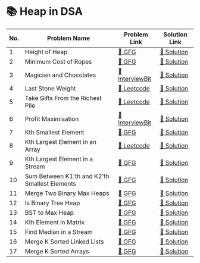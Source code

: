 # 📚 Heap in DSA

| No. | Problem Name                                  | Problem Link                                                                                                                       | Solution Link                                                                                      |
|-----|-----------------------------------------------|------------------------------------------------------------------------------------------------------------------------------------|-----------------------------------------------------------------------------------------------------|
| 1   | Height of Heap                                | [🔗 GFG](https://www.geeksforgeeks.org/problems/height-of-heap5025/1?page=1&difficulty%5B%5D=-1&category%5B%5D=Heap&sortBy=submissions) | [🔗 Solution](https://github.com/abhishek0112cs221008/Heap/blob/e20157b9da34e70cb76a2bf98b251acf4b497371/HeightOfHeap.java) |
| 2   | Minimum Cost of Ropes                         | [🔗 GFG](https://www.geeksforgeeks.org/problems/minimum-cost-of-ropes-1587115620/1?page=1&difficulty)                              | [🔗 Solution](#)                                                                                   |
| 3   | Magician and Chocolates                       | [🔗 InterviewBit](https://www.interviewbit.com/problems/magician-and-chocolates/)                                                  | [🔗 Solution](#)                                                                                   |
| 4   | Last Stone Weight                             | [🔗 Leetcode](https://leetcode.com/problems/last-stone-weight/description/)                                                        | [🔗 Solution](#)                                                                                   |
| 5   | Take Gifts From the Richest Pile              | [🔗 Leetcode](https://leetcode.com/problems/take-gifts-from-the-richest-pile/description/)                                         | [🔗 Solution](#)                                                                                   |
| 6   | Profit Maximisation                           | [🔗 InterviewBit](https://www.interviewbit.com/problems/profit-maximisation/)                                                      | [🔗 Solution](#)                                                                                   |
| 7   | Kth Smallest Element                          | [🔗 GFG](https://www.geeksforgeeks.org/problems/kth-smallest-element5635/1)                                                        | [🔗 Solution](#)                                                                                   |
| 8   | Kth Largest Element in an Array               | [🔗 Leetcode](https://leetcode.com/problems/kth-largest-element-in-an-array/description/)                                          | [🔗 Solution](#)                                                                                   |
| 9   | Kth Largest Element in a Stream               | [🔗 GFG](https://www.geeksforgeeks.org/problems/kth-largest-element-in-a-stream2220/1)                                             | [🔗 Solution](#)                                                                                   |
| 10  | Sum Between K1'th and K2'th Smallest Elements | [🔗 GFG](https://www.geeksforgeeks.org/problems/sum-of-elements-between-k1th-and-k2th-smallest-elements3133/1)                     | [🔗 Solution](#)                                                                                   |
| 11  | Merge Two Binary Max Heaps                    | [🔗 GFG](https://www.geeksforgeeks.org/problems/merge-two-binary-max-heap0144/1)                                                    | [🔗 Solution](https://github.com/abhishek0112cs221008/Heap/blob/main/MergeTwoBinaryTree.java)      |
| 12  | Is Binary Tree Heap                           | [🔗 GFG](https://www.geeksforgeeks.org/problems/is-binary-tree-heap/1)                                                             | [🔗 Solution](https://github.com/abhishek0112cs221008/Heap/blob/main/IsBinaryTreeHeap.java)         |
| 13  | BST to Max Heap                               | [🔗 GFG](https://www.geeksforgeeks.org/problems/bst-to-max-heap/1)                                                                 | [🔗 Solution](https://github.com/abhishek0112cs221008/Heap/blob/main/BST_to_Max.java)              |
| 14  | Kth Element in Matrix                         | [🔗 GFG](https://www.geeksforgeeks.org/problems/kth-element-in-matrix/1)                                                           | [🔗 Solution](https://github.com/abhishek0112cs221008/Heap/blob/main/Kth%20element%20in%20Matrix.java) |
| 15  | Find Median in a Stream                       | [🔗 GFG](https://www.geeksforgeeks.org/problems/find-median-in-a-stream-1587115620/1)                                               | [🔗 Solution](https://github.com/abhishek0112cs221008/Heap/blob/main/Find%20median%20in%20a%20stream.java) |
| 16  | Merge K Sorted Linked Lists                   | [🔗 GFG](https://www.geeksforgeeks.org/problems/merge-k-sorted-linked-lists/1)                                                      | [🔗 Solution](https://github.com/abhishek0112cs221008/Heap/blob/main/Merge%20K%20sorted%20linked%20lists.java) |
| 17  | Merge K Sorted Arrays                         | [🔗 GFG](https://www.geeksforgeeks.org/problems/merge-k-sorted-arrays/1)                                                            | [🔗 Solution](https://github.com/abhishek0112cs221008/Heap/blob/main/Merge%20k%20Sorted%20Arrays.java) |

